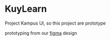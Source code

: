 # KuyLearn
Project Kampus UI, so this project are prototype

prototyping from our [figma](https://www.figma.com/file/3y8bLEHfXn9Qxe38HNVD49/Tugas-PDGA?node-id=99%3A357) design